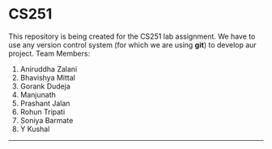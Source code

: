 CS251
=====

This repository is being created for the CS251 lab assignment. We have to use any version control system (for which we are using <b>git</b>) to develop aur project.
Team Members:
1) Aniruddha Zalani<br>
2) Bhavishya Mittal<br>
3) Gorank Dudeja<br>
4) Manjunath<br>
5) Prashant Jalan<br>
6) Rohun Tripati<br>
7) Soniya Barmate<br>
8) Y Kushal<br>
<hr>